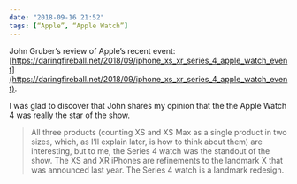 ```yaml
---
date: "2018-09-16 21:52"
tags: [“Apple”, “Apple Watch”]
---
```


John Gruber’s review of Apple’s recent event: [https://daringfireball.net/2018/09/iphone_xs_xr_series_4_apple_watch_event](https://daringfireball.net/2018/09/iphone_xs_xr_series_4_apple_watch_event).

I was glad to discover that John shares my opinion that the the Apple Watch 4 was really the star of the show.

> All three products (counting XS and XS Max as a single product in two sizes, which, as I’ll explain later, is how to think about them) are interesting, but to me, the Series 4 watch was the standout of the show. The XS and XR iPhones are refinements to the landmark X that was announced last year. The Series 4 watch is a landmark redesign.


